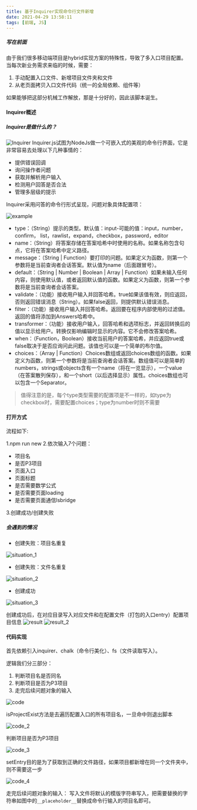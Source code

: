 ```yaml
---
title: 基于Inquirer实现命令行文件新增
date: 2021-04-29 13:58:11
tags: [前端, JS]
---
```


##### 写在前面
由于我们很多移动端项目是hybrid实现方案的特殊性，导致了多入口项目配置。
当每次新业务需求来临的时候，需要：

1. 手动配置入口文件、新增项目文件夹和文件
2. 从老页面拷贝入口文件代码（统一的全局依赖、组件等）

如果能够把这部分机械工作解放，那是十分好的，因此该脚本诞生。

#### Inquirer概述

<!-- more -->

##### Inquirer是做什么的？
![Inquirer](Inquirer_icon.png)
Inquirer.js试图为NodeJs做一个可嵌入式的美观的命令行界面，它是非常容易去处理以下几种事情的：

* 提供错误回调
* 询问操作者问题
* 获取并解析用户输入
* 检测用户回答是否合法
* 管理多层级的提示

Inquirer采用问答的命令行形式呈现，问题对象具体配置项：

![example](example.png)

* type：（String）提示的类型。默认值：input-可能的值：input，number，confirm， list，rawlist，expand，checkbox，password，editor
* name：（String）将答案存储在答案哈希中时使用的名称。如果名称包含句点，它将在答案哈希中定义路径。
* message：（String | Function）要打印的问题。如果定义为函数，则第一个参数将是当前查询者会话答案。默认值为name（后面跟冒号）。
* default：（String | Number | Boolean | Array | Function）如果未输入任何内容，则使用默认值，或者返回默认值的函数。如果定义为函数，则第一个参数将是当前查询者会话答案。
* validate：（功能）接收用户输入并回答哈希。true如果该值有效，则应返回，否则返回错误消息（String）。如果false返回，则提供默认错误消息。
* filter：（功能）接收用户输入并回答哈希。返回要在程序内部使用的过滤值。返回的值将添加到Answers哈希中。
* transformer：（功能）接收用户输入，回答哈希和选项标志，并返回转换后的值以显示给用户。转换仅影响编辑时显示的内容。它不会修改答案哈希。
* when：（Function，Boolean）接收当前用户的答案哈希，并应返回true或false取决于是否应询问此问题。该值也可以是一个简单的布尔值。
* choices：（Array | Function）Choices数组或返回choices数组的函数。如果定义为函数，则第一个参数将是当前查询者会话答案。数组值可以是简单的numbers，strings或objects含有一个name（将在一览显示），一个value（在答案散列保存），和一个short（以后选择显示）属性。choices数组也可以包含一个Separator。

> 值得注意的是，每个type类型需要的配置项是不一样的，如type为checkbox时，需要配置choices；type为number时则不需要

#### 打开方式
流程如下:

1.npm run new
2.依次输入7个问题：
* 项目名
* 是否P3项目
* 页面入口
* 页面标题
* 是否需要数学公式
* 是否需要页面loading
* 是否需要页面通信lsbridge

3.创建成功/创建失败

##### 会遇到的情况
* 创建失败：项目名重复

![situation_1](situation_1.png)
* 创建失败：文件名重复

![situation_2](situation_2.png)
* 创建成功

![situation_3](situation_3.png)

创建成功后，在对应目录写入对应文件和在配置文件（打包的入口entry）配置项目信息
![result](result.png)
![result_2](result_2.png)

#### 代码实现
首先依赖引入inquirer、chalk（命令行美化）、fs（文件读取写入）。

逻辑我们分三部分：
1. 判断项目名是否同名
2. 判断项目是否为P3项目
3. 走完后续问题对象的输入

![code](code_1.png)

isProjectExist方法是去遍历配置入口的所有项目名，一旦命中则退出脚本

![code_2](code_2.png)

判断项目是否为P3项目

![code_3](code_3.png)

setEntry目的是为了获取到正确的文件路径，如果项目都新增在同一个文件夹中，则不需要这一步

![code_4](code_4.png)

走完后续问题对象的输入：
写入文件将默认的模版字符串写入，把需要替换的字符串如图中的`__placeholder__`替换成命令行输入的项目名即可。

